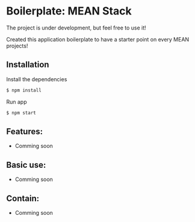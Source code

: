 # Boilerplate: MEAN Stack

The project is under development, but feel free to use it!

Created this application boilerplate to have a starter point on every MEAN projects!

## Installation

Install the dependencies

```sh
$ npm install
```
Run app

```sh
$ npm start
```

## Features:

* Comming soon

## Basic use:

* Comming soon

## Contain:

* Comming soon
